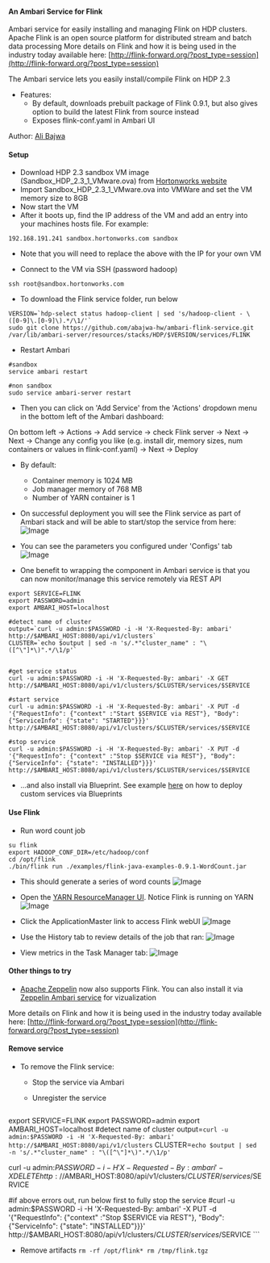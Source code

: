 #### An Ambari Service for Flink
Ambari service for easily installing and managing Flink on HDP clusters.
Apache Flink is an open source platform for distributed stream and batch data processing
More details on Flink and how it is being used in the industry today available here: [http://flink-forward.org/?post_type=session](http://flink-forward.org/?post_type=session)


The Ambari service lets you easily install/compile Flink on HDP 2.3
- Features:
  - By default, downloads prebuilt package of Flink 0.9.1, but also gives option to build the latest Flink from source instead
  - Exposes flink-conf.yaml in Ambari UI 

Author: [Ali Bajwa](https://github.com/abajwa-hw)
  
#### Setup

- Download HDP 2.3 sandbox VM image (Sandbox_HDP_2.3_1_VMware.ova) from [Hortonworks website](http://hortonworks.com/products/hortonworks-sandbox/)
- Import Sandbox_HDP_2.3_1_VMware.ova into VMWare and set the VM memory size to 8GB
- Now start the VM
- After it boots up, find the IP address of the VM and add an entry into your machines hosts file. For example:
```
192.168.191.241 sandbox.hortonworks.com sandbox    
```
  - Note that you will need to replace the above with the IP for your own VM
  
- Connect to the VM via SSH (password hadoop)
```
ssh root@sandbox.hortonworks.com
```


- To download the Flink service folder, run below
```
VERSION=`hdp-select status hadoop-client | sed 's/hadoop-client - \([0-9]\.[0-9]\).*/\1/'`
sudo git clone https://github.com/abajwa-hw/ambari-flink-service.git   /var/lib/ambari-server/resources/stacks/HDP/$VERSION/services/FLINK   
```

- Restart Ambari
```
#sandbox
service ambari restart

#non sandbox
sudo service ambari-server restart
```

- Then you can click on 'Add Service' from the 'Actions' dropdown menu in the bottom left of the Ambari dashboard:

On bottom left -> Actions -> Add service -> check Flink server -> Next -> Next -> Change any config you like (e.g. install dir, memory sizes, num containers or values in flink-conf.yaml) -> Next -> Deploy

  - By default:
    - Container memory is 1024 MB
    - Job manager memory of 768 MB
    - Number of YARN container is 1
  
- On successful deployment you will see the Flink service as part of Ambari stack and will be able to start/stop the service from here:
![Image](../master/screenshots/Installed-service-stop.png?raw=true)

- You can see the parameters you configured under 'Configs' tab
![Image](../master/screenshots/Installed-service-config.png?raw=true)

- One benefit to wrapping the component in Ambari service is that you can now monitor/manage this service remotely via REST API
```
export SERVICE=FLINK
export PASSWORD=admin
export AMBARI_HOST=localhost

#detect name of cluster
output=`curl -u admin:$PASSWORD -i -H 'X-Requested-By: ambari'  http://$AMBARI_HOST:8080/api/v1/clusters`
CLUSTER=`echo $output | sed -n 's/.*"cluster_name" : "\([^\"]*\)".*/\1/p'`


#get service status
curl -u admin:$PASSWORD -i -H 'X-Requested-By: ambari' -X GET http://$AMBARI_HOST:8080/api/v1/clusters/$CLUSTER/services/$SERVICE

#start service
curl -u admin:$PASSWORD -i -H 'X-Requested-By: ambari' -X PUT -d '{"RequestInfo": {"context" :"Start $SERVICE via REST"}, "Body": {"ServiceInfo": {"state": "STARTED"}}}' http://$AMBARI_HOST:8080/api/v1/clusters/$CLUSTER/services/$SERVICE

#stop service
curl -u admin:$PASSWORD -i -H 'X-Requested-By: ambari' -X PUT -d '{"RequestInfo": {"context" :"Stop $SERVICE via REST"}, "Body": {"ServiceInfo": {"state": "INSTALLED"}}}' http://$AMBARI_HOST:8080/api/v1/clusters/$CLUSTER/services/$SERVICE
```

- ...and also install via Blueprint. See example [here](https://github.com/abajwa-hw/ambari-workshops/blob/master/blueprints-demo-security.md) on how to deploy custom services via Blueprints

#### Use Flink

- Run word count job
```
su flink
export HADOOP_CONF_DIR=/etc/hadoop/conf
cd /opt/flink
./bin/flink run ./examples/flink-java-examples-0.9.1-WordCount.jar
```
- This should generate a series of word counts
![Image](../master/screenshots/Flink-wordcount.png?raw=true)

- Open the [YARN ResourceManager UI](http://sandbox.hortonworks.com:8088/cluster). Notice Flink is running on YARN
![Image](../master/screenshots/YARN-UI.png?raw=true)

- Click the ApplicationMaster link to access Flink webUI
![Image](../master/screenshots/Flink-UI-1.png?raw=true)

- Use the History tab to review details of the job that ran:
![Image](../master/screenshots/Flink-UI-2.png?raw=true)

- View metrics in the Task Manager tab:
![Image](../master/screenshots/Flink-UI-3.png?raw=true)

#### Other things to try

- [Apache Zeppelin](https://zeppelin.incubator.apache.org/) now also supports Flink. You can also install it via [Zeppelin Ambari service](https://github.com/hortonworks-gallery/ambari-zeppelin-service) for vizualization

More details on Flink and how it is being used in the industry today available here: [http://flink-forward.org/?post_type=session](http://flink-forward.org/?post_type=session)


#### Remove service

- To remove the Flink service: 
  - Stop the service via Ambari
  - Unregister the service
  
    ```
export SERVICE=FLINK
export PASSWORD=admin
export AMBARI_HOST=localhost
#detect name of cluster
output=`curl -u admin:$PASSWORD -i -H 'X-Requested-By: ambari'  http://$AMBARI_HOST:8080/api/v1/clusters`
CLUSTER=`echo $output | sed -n 's/.*"cluster_name" : "\([^\"]*\)".*/\1/p'`

curl -u admin:$PASSWORD -i -H 'X-Requested-By: ambari' -X DELETE http://$AMBARI_HOST:8080/api/v1/clusters/$CLUSTER/services/$SERVICE

#if above errors out, run below first to fully stop the service
#curl -u admin:$PASSWORD -i -H 'X-Requested-By: ambari' -X PUT -d '{"RequestInfo": {"context" :"Stop $SERVICE via REST"}, "Body": {"ServiceInfo": {"state": "INSTALLED"}}}' http://$AMBARI_HOST:8080/api/v1/clusters/$CLUSTER/services/$SERVICE
    ```
   - Remove artifacts
    ```
    rm -rf /opt/flink*
    rm /tmp/flink.tgz
    ```   